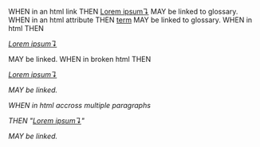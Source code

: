 WHEN in an html link THEN <a href="../glossary.md" title="">[Lorem ipsum↴][1]</a> MAY be linked to glossary.
WHEN in an html attribute THEN <a href="dolor">term</a> MAY be linked to glossary.
WHEN in html THEN <p><em>[Lorem ipsum↴][1]</em></p> MAY be linked.
WHEN in broken html THEN <p><em>[Lorem ipsum↴][1]</p> MAY be linked.

<!-- Begin Scenario-->

WHEN in html accross multiple paragraphs<p>

THEN "[Lorem ipsum↴][1]"

</p>MAY be linked.
<!-- End Scenario-->

[1]: ../glossary.md#lorem-ipsum "Lorem ipsum is the worlds most famous, most beloved piece of nonsense."
